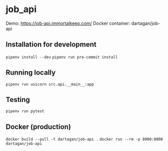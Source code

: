 # job_api

Demo: https://job-api.immortalkeep.com/
Docker container: dartagan/job-api


## Installation for development

`pipenv install --dev`
`pipenv run pre-commit install`


## Running locally

`pipenv run uvicorn src.api.__main__:app`


## Testing

`pipenv run pytest`


## Docker (production)

`docker build --pull -t dartagan/job-api .`
`docker run --rm -p 8000:8000 dartagan/job-api`
